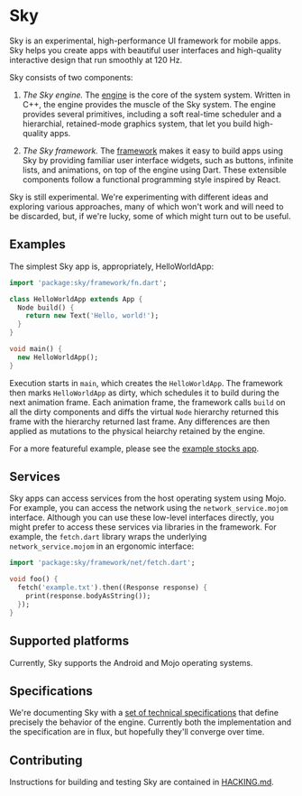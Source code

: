 Sky
===

Sky is an experimental, high-performance UI framework for mobile apps. Sky helps
you create apps with beautiful user interfaces and high-quality interactive
design that run smoothly at 120 Hz.

Sky consists of two components:

1. *The Sky engine.* The [engine](engine) is the core of the system system.
   Written in C++, the engine provides the muscle of the Sky system. The engine
   provides several primitives, including a soft real-time scheduler and a
   hierarchial, retained-mode graphics system, that let you build high-quality
   apps.

2. *The Sky framework.* The [framework](framework) makes it easy to build apps
   using Sky by providing familiar user interface widgets, such as buttons,
   infinite lists, and animations, on top of the engine using Dart. These
   extensible components follow a functional programming style inspired by
   React.

Sky is still experimental. We're experimenting with different ideas and
exploring various approaches, many of which won't work and will need to be
discarded, but, if we're lucky, some of which might turn out to be useful.

Examples
--------

The simplest Sky app is, appropriately, HelloWorldApp:

```dart
import 'package:sky/framework/fn.dart';

class HelloWorldApp extends App {
  Node build() {
    return new Text('Hello, world!');
  }
}

void main() {
  new HelloWorldApp();
}
```

Execution starts in `main`, which creates the `HelloWorldApp`. The framework
then marks `HelloWorldApp` as dirty, which schedules it to build during the next
animation frame. Each animation frame, the framework calls `build` on all the
dirty components and diffs the virtual `Node` hierarchy returned this frame with
the hierarchy returned last frame. Any differences are then applied as mutations
to the physical heiarchy retained by the engine.

For a more featureful example, please see the
[example stocks app](examples/stocks-fn/lib/stocks_app.dart).

Services
--------

Sky apps can access services from the host operating system using Mojo. For
example, you can access the network using the `network_service.mojom` interface.
Although you can use these low-level interfaces directly, you might prefer to
access these services via libraries in the framework. For example, the
`fetch.dart` library wraps the underlying `network_service.mojom` in an
ergonomic interface:

```dart
import 'package:sky/framework/net/fetch.dart';

void foo() {
  fetch('example.txt').then((Response response) {
    print(response.bodyAsString());
  });
}
```

Supported platforms
-------------------

Currently, Sky supports the Android and Mojo operating systems.

Specifications
--------------

We're documenting Sky with a [set of technical specifications](specs) that
define precisely the behavior of the engine.  Currently both the implementation
and the specification are in flux, but hopefully they'll converge over time.

Contributing
------------

Instructions for building and testing Sky are contained in [HACKING.md](HACKING.md).
